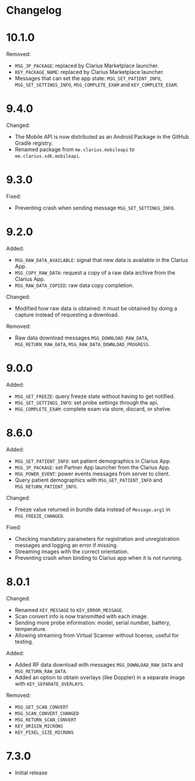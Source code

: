 Changelog
=========

# 10.1.0

Removed:
- `MSG_3P_PACKAGE`: replaced by Clarius Marketplace launcher.
- `KEY_PACKAGE_NAME`: replaced by Clarius Marketplace launcher.
- Messages that can set the app state: `MSG_SET_PATIENT_INFO`, `MSG_SET_SETTINGS_INFO`, `MSG_COMPLETE_EXAM` and `KEY_COMPLETE_EXAM`.

# 9.4.0

Changed:
- The Mobile API is now distributed as an Android Package in the GitHub Gradle registry.
- Renamed package from `me.clarius.mobileapi` to `me.clarius.sdk.mobileapi`.

# 9.3.0

Fixed:
- Preventing crash when sending message `MSG_SET_SETTINGS_INFO`.

# 9.2.0

Added:
- `MSG_RAW_DATA_AVAILABLE`: signal that new data is available in the Clarius App.
- `MSG_COPY_RAW_DATA`: request a copy of a raw data archive from the Clarius App.
- `MSG_RAW_DATA_COPIED`: raw data copy completion.

Changed:
- Modified how raw data is obtained: it must be obtained by doing a capture instead of requesting a download.

Removed:
- Raw data download messages `MSG_DOWNLOAD_RAW_DATA`, `MSG_RETURN_RAW_DATA`, `MSG_RAW_DATA_DOWNLOAD_PROGRESS`.

# 9.0.0

Added:
- `MSG_GET_FREEZE`: query freeze state without having to get notified.
- `MSG_SET_SETTINGS_INFO`: set probe settings through the api.
- `MSG_COMPLETE_EXAM`: complete exam via store, discard, or shelve.

# 8.6.0

Added:
- `MSG_SET_PATIENT_INFO`: set patient demographics in Clarius App.
- `MSG_3P_PACKAGE`: set Partner App launcher from the Clarius App.
- `MSG_POWER_EVENT`: power events messages from server to client.
- Query patient demographics with `MSG_GET_PATIENT_INFO` and `MSG_RETURN_PATIENT_INFO`.

Changed:
- Freeze value returned in bundle data instead of `Message.arg1` in `MSG_FREEZE_CHANGED`.

Fixed:
- Checking mandatory parameters for registration and unregistration messages and logging an error if missing.
- Streaming images with the correct orientation.
- Preventing crash when binding to Clarius app when it is not running.

# 8.0.1

Changed:
- Renamed `KEY_MESSAGE` to `KEY_ERROR_MESSAGE`.
- Scan convert info is now transmitted with each image.
- Sending more probe information: model, serial number, battery, temperature.
- Allowing streaming from Virtual Scanner without license, useful for testing.

Added:
- Added RF data download with messages `MSG_DOWNLOAD_RAW_DATA` and `MSG_RETURN_RAW_DATA`.
- Added an option to obtain overlays (like Doppler) in a separate image with `KEY_SEPARATE_OVERLAYS`.

Removed:
- `MSG_GET_SCAN_CONVERT`
- `MSG_SCAN_CONVERT_CHANGED`
- `MSG_RETURN_SCAN_CONVERT`
- `KEY_ORIGIN_MICRONS`
- `KEY_PIXEL_SIZE_MICRONS`

# 7.3.0

- Initial release
